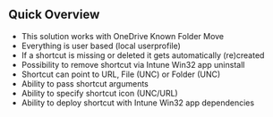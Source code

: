 ## Quick Overview

* This solution works with OneDrive Known Folder Move
* Everything is user based (local userprofile)
* If a shortcut is missing or deleted it gets automatically (re)created
* Possibility to remove shortcut via Intune Win32 app uninstall
* Shortcut can point to URL, File (UNC) or Folder (UNC)
* Ability to pass shortcut arguments
* Ability to specify shortcut icon (UNC/URL)
* Ability to deploy shortcut with Intune Win32 app dependencies

